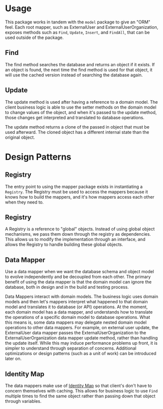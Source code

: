 # Usage

This package works in tandem with the `model` package to give an "ORM" feel. Each root mapper, such as ExternalUser and ExternalUserOrganization, exposes methods such as `Find`, `Update`, `Insert`, and `FindAll`, that can be used outside of the package.

## Find

The find method searches the database and returns an object if it exists. If an object is found, the next time the find method is used for that object, it will use the cached version instead of searching the database again.

## Update

The update method is used after having a reference to a domain model. The client business logic is able to use the setter methods on the domain model to change values of the object, and when it's passed to the update method, those changes get interpreted and translated to database operations.

The update method returns a clone of the passed in object that must be used afterward. The cloned object has a different internal state than the original object.

# Design Patterns

## Registry

The entry point to using the mapper package exists in instantiating a `Registry`. The Registry must be used to access the mappers because it knows how to build the mappers, and it's how mappers access each other when they need to.

## Registry

A Registry is a reference to "global" objects. Instead of using global object mechanisms, we pass them down through the registry as dependencies. This allows us to modify the implementation through an interface, and allows the Registry to handle building these global objects.

## Data Mapper

Use a data mapper when we want the database schema and object model to evolve independently and be decoupled from each other. The primary benefit of using the data mapper is that the domain model can ignore the database, both in design and in the build and testing process.

Data Mappers interact with domain models. The business logic uses domain models and then let's mappers interpret what happened to that domain model and translates it to database (or API) operations. At the moment, each domain model has a data mapper, and understands how to translate the operations of a specific domain model to database operations. What this means is, some data mappers may delegate nested domain model operations to other data mappers. For example, on external user update, the ExternalUser data mapper passes the ExternalUserOrganization to the ExternalUserOrganization data mapper update method, rather than handling the update itself. While this may induce performance problems up front, it is simpler to understand through separation of concerns. Additional optimizations or design patterns (such as a unit of work) can be introduced later on.

## Identity Map

The data mappers make use of [Identity Map](https://martinfowler.com/eaaCatalog/identityMap.html) so that client's don't have to concern themselves with caching. This allows for business logic to use `Find` multiple times to find the same object rather than passing down that object through variables.
